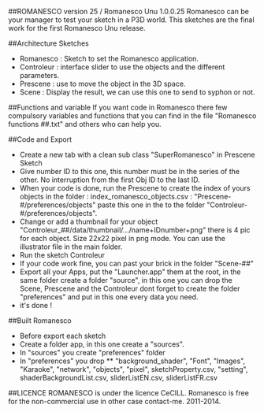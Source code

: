 ##ROMANESCO version 25 / Romanesco Unu 1.0.0.25
Romanesco can be your manager to test your sketch in a P3D world.
This sketches are the final work for the first Romanesco Unu release.

##Architecture Sketches
* Romanesco : Sketch to set the Romanesco application.
* Controleur : interface slider to use the objects and the different parameters.
* Prescene : use to move the object in the 3D space.
* Scene : Display the result, we can use this one to send to syphon or not.

##Functions and variable
If you want code in Romanesco there few compulsory variables and functions that you can find in the file "Romanesco functions ##.txt" and others who can help you.

##Code and Export
* Create a new tab with a clean sub class "SuperRomanesco" in Prescene Sketch
* Give number ID to this one, this number must be in the series of the other. No interruption from the first Obj ID to the last ID.
* When your code is done, run the Prescene to create the index of yours objects in the folder : index_romanesco_objects.csv :  "Prescene-#/preferences/objects" paste this one in the to the folder "Controleur-#/preferences/objects".
* Change or add a thumbnail for your object "Controleur_##/data/thumbnail/.../name+IDnumber+png" there is 4 pic for each object. Size 22x22 pixel in png mode. You can use the illustrator file in the main folder.
* Run the sketch Controleur
* If your code work fine, you can past your brick in the folder "Scene-##"
* Export all your Apps, put the "Launcher.app" them at the root, in the same folder create a folder "source", in this one you can drop the Scene, Prescene and the Controleur dont forget to create the folder "preferences" and put in this one every data you need.
* it's done !

##Built Romanesco
* Before export each sketch
* Create a folder app, in this one create a "sources".
* In "sources" you create "preferences" folder
* In "preferences" you drop
** "background_shader", "Font", "Images", "Karaoke", "network", "objects", "pixel", sketchProperty.csv, "setting", shaderBackgroundList.csv, sliderListEN.csv, sliderListFR.csv




##LICENCE
ROMANESCO is under the licence CeCILL.
Romanesco is free for the non-commercial use in other case contact-me.
2011-2014.
